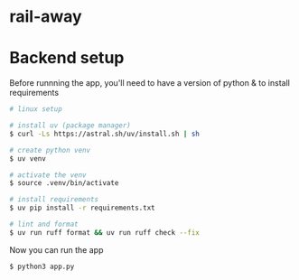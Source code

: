 # rail-away

# Backend setup

Before runnning the app, you'll need to have a version of python & to install requirements

```sh
# linux setup

# install uv (package manager)
$ curl -Ls https://astral.sh/uv/install.sh | sh

# create python venv
$ uv venv

# activate the venv
$ source .venv/bin/activate

# install requirements
$ uv pip install -r requirements.txt

# lint and format
$ uv run ruff format && uv run ruff check --fix
```

Now you can run the app

```sh
$ python3 app.py 
```